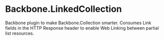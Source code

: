 Backbone.LinkedCollection
=========================

Backbone plugin to make Backbone.Collection smarter. Consumes Link fields in the HTTP Response header to enable Web Linking between partial list resources.